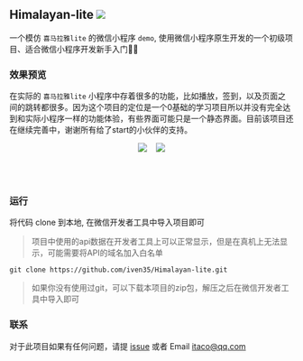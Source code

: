 <h2>Himalayan-lite <img src="https://img.shields.io/badge/wechat-green.svg"> </h2>


一个模仿 `喜马拉雅lite` 的微信小程序 `demo`, 使用微信小程序原生开发的一个初级项目、适合微信小程序开发新手入门🤹‍♀️


### 效果预览

在实际的 `喜马拉雅lite` 小程序中存着很多的功能，比如播放，签到，以及页面之间的跳转都很多。因为这个项目的定位是一个0基础的学习项目所以并没有完全达到和实际小程序一样的功能体验，有些界面可能只是一个静态界面。目前该项目还在继续完善中，谢谢所有给了start的小伙伴的支持。

<p align="center">
 <img src="https://cdn.nlark.com/yuque/0/2019/jpeg/282518/1577790030151-assets/web-upload/856d0239-48c1-4dfb-9ab5-dac2e4aaacc6.jpeg?x-oss-process=image/resize,w_275"/>
 &nbsp;&nbsp;
<img src="https://cdn.nlark.com/yuque/0/2019/jpeg/282518/1577790019194-assets/web-upload/85607b1d-8028-4984-a70f-1b48250345e6.jpeg?x-oss-process=image/resize,w_275"/>
</p>

<br/><br/>

### 运行

将代码 clone 到本地, 在微信开发者工具中导入项目即可

> 项目中使用的api数据在开发者工具上可以正常显示，但是在真机上无法显示，可能需要将API的域名加入白名单

```shell
git clone https://github.com/iven35/Himalayan-lite.git
```

> 如果你没有使用过git，可以下载本项目的zip包，解压之后在微信开发者工具中导入即可


###  联系

对于此项目如果有任何问题，请提 [issue](https://github.com/Notobey/Himalayan-lite/issues) 或者 Email <itaco@qq.com>

